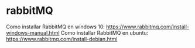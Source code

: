 # rabbitMQ

Como installar RabbitMQ en windows 10: https://www.rabbitmq.com/install-windows-manual.html
Como installar RabbitMQ en ubuntu: https://www.rabbitmq.com/install-debian.html


